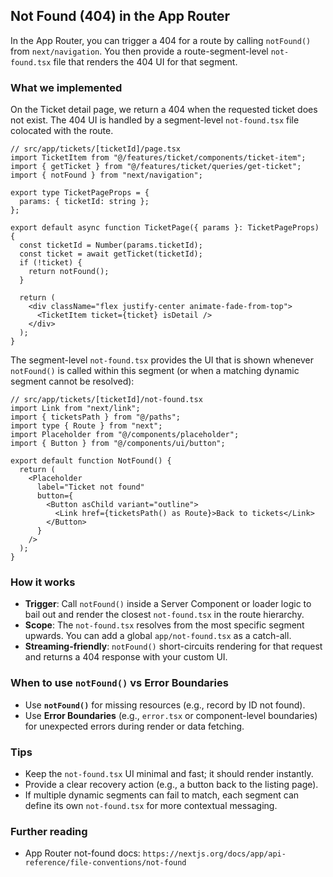 ## Not Found (404) in the App Router

In the App Router, you can trigger a 404 for a route by calling `notFound()` from `next/navigation`. You then provide a route-segment-level `not-found.tsx` file that renders the 404 UI for that segment.

### What we implemented

On the Ticket detail page, we return a 404 when the requested ticket does not exist. The 404 UI is handled by a segment-level `not-found.tsx` file colocated with the route.

```tsx
// src/app/tickets/[ticketId]/page.tsx
import TicketItem from "@/features/ticket/components/ticket-item";
import { getTicket } from "@/features/ticket/queries/get-ticket";
import { notFound } from "next/navigation";

export type TicketPageProps = {
  params: { ticketId: string };
};

export default async function TicketPage({ params }: TicketPageProps) {
  const ticketId = Number(params.ticketId);
  const ticket = await getTicket(ticketId);
  if (!ticket) {
    return notFound();
  }

  return (
    <div className="flex justify-center animate-fade-from-top">
      <TicketItem ticket={ticket} isDetail />
    </div>
  );
}
```

The segment-level `not-found.tsx` provides the UI that is shown whenever `notFound()` is called within this segment (or when a matching dynamic segment cannot be resolved):

```tsx
// src/app/tickets/[ticketId]/not-found.tsx
import Link from "next/link";
import { ticketsPath } from "@/paths";
import type { Route } from "next";
import Placeholder from "@/components/placeholder";
import { Button } from "@/components/ui/button";

export default function NotFound() {
  return (
    <Placeholder
      label="Ticket not found"
      button={
        <Button asChild variant="outline">
          <Link href={ticketsPath() as Route}>Back to tickets</Link>
        </Button>
      }
    />
  );
}
```

### How it works

- **Trigger**: Call `notFound()` inside a Server Component or loader logic to bail out and render the closest `not-found.tsx` in the route hierarchy.
- **Scope**: The `not-found.tsx` resolves from the most specific segment upwards. You can add a global `app/not-found.tsx` as a catch-all.
- **Streaming-friendly**: `notFound()` short-circuits rendering for that request and returns a 404 response with your custom UI.

### When to use `notFound()` vs Error Boundaries

- Use **`notFound()`** for missing resources (e.g., record by ID not found).
- Use **Error Boundaries** (e.g., `error.tsx` or component-level boundaries) for unexpected errors during render or data fetching.

### Tips

- Keep the `not-found.tsx` UI minimal and fast; it should render instantly.
- Provide a clear recovery action (e.g., a button back to the listing page).
- If multiple dynamic segments can fail to match, each segment can define its own `not-found.tsx` for more contextual messaging.

### Further reading

- App Router not-found docs: `https://nextjs.org/docs/app/api-reference/file-conventions/not-found`
